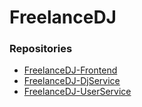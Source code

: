 # FreelanceDJ

### Repositories
* [FreelanceDJ-Frontend](https://github.com/SteijnPloegmakers/FreelanceDJ-Frontend)
* [FreelanceDJ-DjService](https://github.com/SteijnPloegmakers/FreelanceDJ-DjService)
* [FreelanceDJ-UserService](https://github.com/SteijnPloegmakers/FreelanceDJ-UserService)
